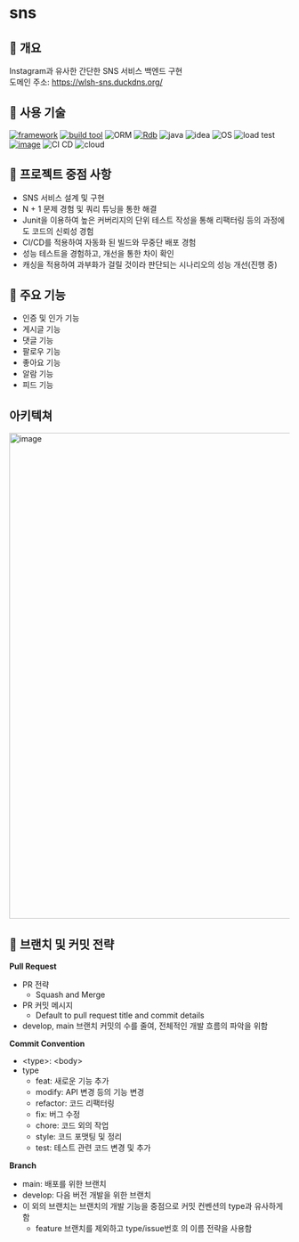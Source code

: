 # sns

## 📌 개요

Instagram과 유사한 간단한 SNS 서비스 백엔드 구현<br>
도메인 주소: https://wlsh-sns.duckdns.org/ <br>

## 📌 사용 기술
[![framework](https://img.shields.io/badge/spring%20boot-2.7.8-yellowgreen)](https://github.com/spring-projects/spring-boot/wiki/Spring-Boot-2.7-Release-Notes)
[![build tool](https://img.shields.io/badge/gradle-7.6-orange)](https://gradle.org/)
![ORM](https://img.shields.io/badge/JPA-grey)
[![Rdb](https://img.shields.io/badge/MySQL-8.0-blue)](https://dev.mysql.com/doc/refman/8.0/en/) 
![java](https://img.shields.io/badge/open--jdk-17-brightgreen) 
![idea](https://img.shields.io/badge/IntelliJ-grey) 
![OS](https://img.shields.io/badge/ubuntu-18.04-red)
![load test](https://img.shields.io/badge/ngrinder-3.5-green)
[![image](https://img.shields.io/badge/docker-latest-lightgrey)](https://hub.docker.com/r/k87913j/sns) 
![CI CD](https://img.shields.io/badge/GithubActions-grey)
![cloud](https://img.shields.io/badge/NaverCloudPlatform-grey)

## 📌 프로젝트 중점 사항

- SNS 서비스 설계 및 구현
- N + 1 문제 경험 및 쿼리 튜닝을 통한 해결  
- Junit을 이용하여 높은 커버리지의 단위 테스트 작성을 통해 리팩터링 등의 과정에도 코드의 신뢰성 경험
- CI/CD를 적용하여 자동화 된 빌드와 무중단 배포 경험
- 성능 테스트을 경험하고, 개선을 통한 차이 확인
- 캐싱을 적용하여 과부화가 걸릴 것이라 판단되는 시나리오의 성능 개선(진행 중)

## 📌 주요 기능

- 인증 및 인가 기능
- 게시글 기능
- 댓글 기능
- 팔로우 기능
- 좋아요 기능
- 알람 기능
- 피드 기능

## 아키텍쳐

<img width="873" alt="image" src="https://github.com/wlsh44/sns/assets/49276666/a496bb73-b8ce-4bee-b399-354ed67d6302">


## 📌 브랜치 및 커밋 전략

**Pull Request**

- PR 전략
  - Squash and Merge
- PR 커밋 메시지
  - Default to pull request title and commit details
- develop, main 브랜치 커밋의 수를 줄여, 전체적인 개발 흐름의 파악을 위함

**Commit Convention**

- \<type>: \<body>
- type
  - feat: 새로운 기능 추가
  - modify: API 변경 등의 기능 변경
  - refactor: 코드 리팩터링
  - fix: 버그 수정
  - chore: 코드 외의 작업
  - style: 코드 포맷팅 및 정리
  - test: 테스트 관련 코드 변경 및 추가

**Branch**

- main: 배포를 위한 브랜치
- develop: 다음 버전 개발을 위한 브랜치
- 이 외의 브랜치는 브랜치의 개발 기능을 중점으로 커밋 컨벤션의 type과 유사하게 함
  - feature 브랜치를 제외하고 type/issue번호 의 이름 전략을 사용함
